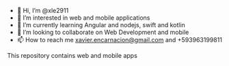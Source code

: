 - 👋 Hi, I’m @xle2911
- 👀 I’m interested in web and mobile applications
- 🌱 I’m currently learning Angular and nodejs, swift and kotlin
- 💞️ I’m looking to collaborate on Web Development and mobile
- 📫 How to reach me xavier.encarnacion@gmail.com and +593963199811

This repository contains web and mobile apps
<!---
xle2911/xle2911 is a ✨ special ✨ repository because its `README.md` (this file) appears on your GitHub profile.
You can click the Preview link to take a look at your changes.
--->
